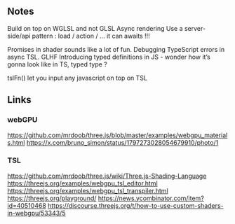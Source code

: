 ## Notes

Build on top on WGLSL and not GLSL
Async rendering 
Use a server-side/api pattern : load / action / … it can awaits !!! 

Promises in shader sounds like a lot of fun. 
Debugging TypeScript errors in async TSL. GLHF 
Introducing typed definitions in JS - wonder how it’s gonna look like in TS, typed type ? 

tslFn() let you input any javascript on top on TSL 

## Links
### webGPU
https://github.com/mrdoob/three.js/blob/master/examples/webgpu_materials.html
https://x.com/bruno_simon/status/1797273028054679910/photo/1


### TSL
https://github.com/mrdoob/three.js/wiki/Three.js-Shading-Language
https://threejs.org/examples/webgpu_tsl_editor.html
https://threejs.org/examples/webgpu_tsl_transpiler.html
https://threejs.org/playground/
https://news.ycombinator.com/item?id=40510468
https://discourse.threejs.org/t/how-to-use-custom-shaders-in-webgpu/53343/5
